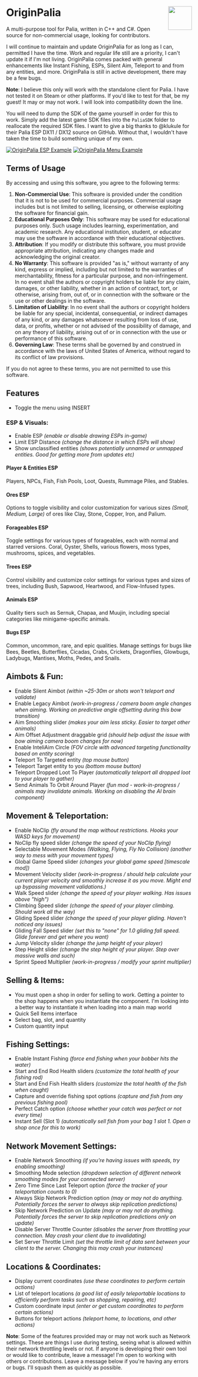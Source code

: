 # OriginPalia <img align="right" src="https://i.gyazo.com/7e7b0b3f8bd20565233fe2f3fb08d250.png" width="64" height="auto">
A multi-purpose tool for Palia, written in C++ and C#. Open source for non-commercial usage, looking for contributors.

I will continue to maintain and update OriginPalia for as long as I can, permitted I have the time. Work and regular life still are a priority, I can't update it if I'm not living. OriginPalia comes packed with general enhancements like Instant Fishing, ESPs, Silent Aim, Teleport to and from any entities, and more. OriginPalia is still in active development, there may be a few bugs.

**Note**: I believe this only will work with the standalone client for Palia. I have not tested it on Steam or other platforms. If you'd like to test for that, be my guest! It may or may not work. I will look into compatibility down the line.

You will need to dump the SDK of the game yourself in order for this to work. Simply add the latest game SDK files into the `PaliaSDK` folder to reallocate the required SDK files.
I want to give a big thanks to @klukule for their Palia ESP DX11 / DX12 source on GitHub. Without that, I wouldn't have taken the time to build something unique of my own.

[![OriginPalia ESP Example](https://i.gyazo.com/c8ae73a455e9047cf11b14996c345249.jpg)](https://gyazo.com/c8ae73a455e9047cf11b14996c345249)
[![OriginPalia Menu Example](https://i.gyazo.com/6ee8348d80d3d3260de686bef860e4f7.gif)](https://gyazo.com/6ee8348d80d3d3260de686bef860e4f7)

## Terms of Usage
By accessing and using this software, you agree to the following terms:

1. **Non-Commercial Use**: This software is provided under the condition that it is not to be used for commercial purposes. Commercial usage includes but is not limited to selling, licensing, or otherwise exploiting the software for financial gain.
2. **Educational Purposes Only**: This software may be used for educational purposes only. Such usage includes learning, experimentation, and academic research. Any educational institution, student, or educator may use the software in accordance with their educational objectives.
3. **Attribution**: If you modify or distribute this software, you must provide appropriate attribution, indicating any changes made and acknowledging the original creator.
4. **No Warranty**: This software is provided "as is," without warranty of any kind, express or implied, including but not limited to the warranties of merchantability, fitness for a particular purpose, and non-infringement. In no event shall the authors or copyright holders be liable for any claim, damages, or other liability, whether in an action of contract, tort, or otherwise, arising from, out of, or in connection with the software or the use or other dealings in the software.
5. **Limitation of Liability**: In no event shall the authors or copyright holders be liable for any special, incidental, consequential, or indirect damages of any kind, or any damages whatsoever resulting from loss of use, data, or profits, whether or not advised of the possibility of damage, and on any theory of liability, arising out of or in connection with the use or performance of this software.
6. **Governing Law**: These terms shall be governed by and construed in accordance with the laws of United States of America, without regard to its conflict of law provisions.

If you do not agree to these terms, you are not permitted to use this software.

## Features

- Toggle the menu using INSERT

### ESP & Visuals:
- Enable ESP *(enable or disable drawing ESPs in-game)*
- Limit ESP Distance *(change the distance in which ESPs will show)*
- Show unclassified entities *(shows potentially unnamed or unmapped entities. Good for getting more from updates etc)*

#### Player & Entities ESP
Players, NPCs, Fish, Fish Pools, Loot, Quests, Rummage Piles, and Stables.

#### Ores ESP
Options to toggle visibility and color customization for various sizes *(Small, Medium, Large)* of ores like Clay, Stone, Copper, Iron, and Palium.

#### Forageables ESP
Toggle settings for various types of forageables, each with normal and starred versions. Coral, Oyster, Shells, various flowers, moss types, mushrooms, spices, and vegetables.

#### Trees ESP
Control visibility and customize color settings for various types and sizes of trees, including Bush, Sapwood, Heartwood, and Flow-Infused types.

#### Animals ESP
Quality tiers such as Sernuk, Chapaa, and Muujin, including special categories like minigame-specific animals.

#### Bugs ESP
Common, uncommon, rare, and epic qualities. Manage settings for bugs like Bees, Beetles, Butterflies, Cicadas, Crabs, Crickets, Dragonflies, Glowbugs, Ladybugs, Mantises, Moths, Pedes, and Snails.

## Aimbots & Fun:

- Enable Silent Aimbot *(within ~25-30m or shots won't teleport and validate)*
- Enable Legacy Aimbot *(work-in-progress / camera boom angle changes when aiming. Working on predictive angle offsetting during this bow transition)*
- Aim Smoothing slider *(makes your aim less sticky. Easier to target other animals)*
- Aim Offset Adjustment draggable grid *(should help adjust the issue with bow aiming camera boom changes for now)*
- Enable InteliAim Circle *(FOV circle with advanced targeting functionality based on entity scoring)*
- Teleport To Targeted entity *(top mouse button)*
- Teleport Target entity to you *(bottom mouse button)*
- Teleport Dropped Loot To Player *(automatically teleport all dropped loot to your player to gather)*
- Send Animals To Orbit Around Player *(fun mod - work-in-progress / animals may invalidate animals. Working on disabling the AI brain component)*

## Movement & Teleportation:

- Enable NoClip *(fly around the map without restrictions. Hooks your WASD keys for movement)*
- NoClip fly speed slider *(change the speed of your NoClip flying)*
- Selectable Movement Modes *(Walking, Flying, Fly No Collision) (another way to mess with your movement types)*
- Global Game Speed slider *(changes your global game speed [timescale mod])*
- Movement Velocity slider *(work-in-progress / should help calculate your current player velocity and smoothly increase it as you move. Might end up bypassing movement validations.)*
- Walk Speed slider *(change the speed of your player walking. Has issues above "high")*
- Climbing Speed slider *(change the speed of your player climbing. Should work all the way)*
- Gliding Speed slider *(change the speed of your player gliding. Haven't noticed any issues)*
- Gliding Fall Speed slider *(set this to "none" for 1.0 gliding fall speed. Glide forever and get where you want)*
- Jump Velocity slider *(change the jump height of your player)*
- Step Height slider *(change the step height of your player. Step over massive walls and such)*
- Sprint Speed Multiplier *(work-in-progress / modify your sprint multiplier)*

## Selling & Items:

- You must open a shop in order for selling to work. Getting a pointer to the shop happens when you instantiate the component. I'm looking into a better way to instantiate it when loading into a main map world
- Quick Sell Items interface
- Select bag, slot, and quantity
- Custom quantity input

## Fishing Settings:

- Enable Instant Fishing *(force end fishing when your bobber hits the water)*
- Start and End Rod Health sliders *(customize the total health of your fishing rod)*
- Start and End Fish Health sliders *(customize the total health of the fish when caught)*
- Capture and override fishing spot options *(capture and fish from any previous fishing pool)*
- Perfect Catch option *(choose whether your catch was perfect or not every time)*
- Instant Sell (Slot 1) *(automatically sell fish from your bag 1 slot 1. Open a shop once for this to work)*

## Network Movement Settings:

- Enable Network Smoothing *(if you're having issues with speeds, try enabling smoothing)*
- Smoothing Mode selection *(dropdown selection of different network smoothing modes for your connected server)*
- Zero Time Since Last Teleport option *(force the tracker of your teleportation counts to 0)*
- Always Skip Network Prediction option *(may or may not do anything. Potentially forces the server to always skip replication predictions)*
- Skip Network Prediction on Update *(may or may not do anything. Potentially forces the server to skip replication predictions only on update)*
- Disable Server Throttle Counter *(disables the server from throttling your connection. May crash your client due to invalidating)*
- Set Server Throttle Limit *(set the throttle limit of data sent between your client to the server. Changing this may crash your instances)*

## Locations & Coordinates:

- Display current coordinates *(use these coordinates to perform certain actions)*
- List of teleport locations *(a good list of easily teleportable locations to efficiently perform tasks such as shopping, repairing, etc)*
- Custom coordinate input *(enter or get custom coordinates to perform certain actions)*
- Buttons for teleport actions *(teleport home, to locations, and other actions)*

**Note**: Some of the features provided may or may not work such as Network settings. These are things I use during testing, seeing what is allowed within their network throttling levels or not. If anyone is developing their own tool or would like to contribute, leave a message! I'm open to working with others or contributions. Leave a message below if you're having any errors or bugs. I'll squash them as quickly as possible.
